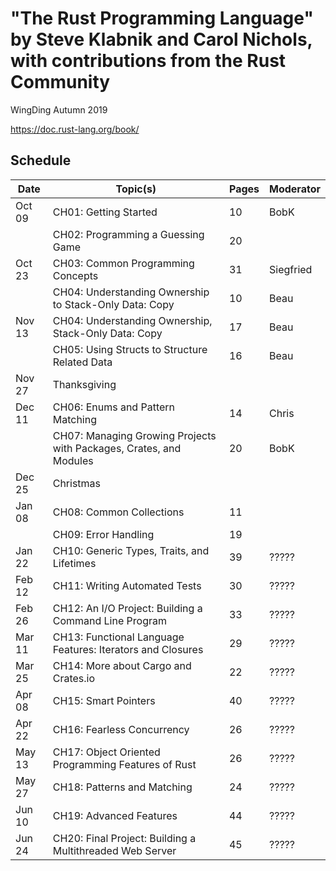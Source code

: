 # "The Rust Programming Language" by Steve Klabnik and Carol Nichols, with contributions from the Rust Community

WingDing Autumn 2019

https://doc.rust-lang.org/book/

## Schedule

| Date   | Topic(s)                                                            | Pages | Moderator |
|--------|---------------------------------------------------------------------|-------|-----------|
| Oct 09 | CH01:  Getting Started                                              | 10    | BobK      |
|        | CH02:  Programming a Guessing Game                                  | 20    |           |
| Oct 23 | CH03:  Common Programming Concepts                                  | 31    | Siegfried |
|        | CH04:  Understanding Ownership to Stack-Only Data: Copy             | 10    | Beau      |
| Nov 13 | CH04:  Understanding Ownership, Stack-Only Data: Copy               | 17    | Beau      |
|        | CH05:  Using Structs to Structure Related Data                      | 16    | Beau      |
| Nov 27 |        Thanksgiving                                                 |       |           |
| Dec 11 | CH06:  Enums and Pattern Matching                                   | 14    | Chris     |
|        | CH07:  Managing Growing Projects with Packages, Crates, and Modules | 20    | BobK      |
| Dec 25 |        Christmas                                                    |       |           |
| Jan 08 | CH08:  Common Collections                                           | 11    |           |
|        | CH09:  Error Handling                                               | 19    |           |
| Jan 22 | CH10:  Generic Types, Traits, and Lifetimes                         | 39    | ?????     |
| Feb 12 | CH11:  Writing Automated Tests                                      | 30    | ?????     |
| Feb 26 | CH12:  An I/O Project:  Building a Command Line Program             | 33    | ?????     |
| Mar 11 | CH13:  Functional Language Features:  Iterators and Closures        | 29    | ?????     |
| Mar 25 | CH14:  More about Cargo and Crates.io                               | 22    | ?????     |
| Apr 08 | CH15:  Smart Pointers                                               | 40    | ?????     |
| Apr 22 | CH16:  Fearless Concurrency                                         | 26    | ?????     |
| May 13 | CH17:  Object Oriented Programming Features of Rust                 | 26    | ?????     |
| May 27 | CH18:  Patterns and Matching                                        | 24    | ?????     |
| Jun 10 | CH19:  Advanced Features                                            | 44    | ?????     |
| Jun 24 | CH20:  Final Project: Building a Multithreaded Web Server           | 45    | ?????     |
